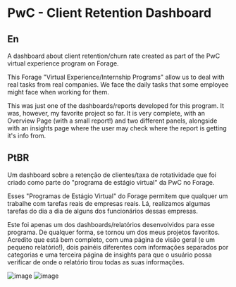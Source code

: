 # PwC - Client Retention Dashboard

## En

A dashboard about client retention/churn rate created as part of the PwC virtual experience program on Forage.

This Forage "Virtual Experience/Internship Programs" allow us to deal with real tasks from real companies. We face the daily tasks that some employee might face when working for them.

This was just one of the dashboards/reports developed for this program. It was, however, my favorite project so far.
It is very complete, with an Overview Page (with a small report!) and two different panels, alongside with an insights page where the user may check where the report is getting it's info from.

## PtBR

Um dashboard sobre a retenção de clientes/taxa de rotatividade que foi criado como parte do "programa de estágio virtual" da PwC no Forage.

Esses "Programas de Estágio Virtual" do Forage permitem que qualquer um trabalhe com tarefas reais de empresas reais. Lá, realizamos algumas tarefas do dia a dia de alguns dos funcionários dessas empresas.

Este foi apenas um dos dashboards/relatórios desenvolvidos para esse programa. De qualquer forma, se tornou um dos meus projetos favoritos. Acredito que está bem completo, com uma página de visão geral (e um pequeno relatório!), dois painéis diferentes com informações separados por categorias e uma terceira página de insights para que o usuário possa verificar de onde o relatório tirou todas as suas informações.


![image](https://github.com/matheusaraujotrd/PwC-ClientRetention-Dashboard/assets/75196977/1436f0b5-c53c-4d9a-aadc-0962d4c3be59)
![image](https://github.com/matheusaraujotrd/PwC-ClientRetention-Dashboard/assets/75196977/157f5d0d-2171-4f10-8352-b5ca7becea1b)

